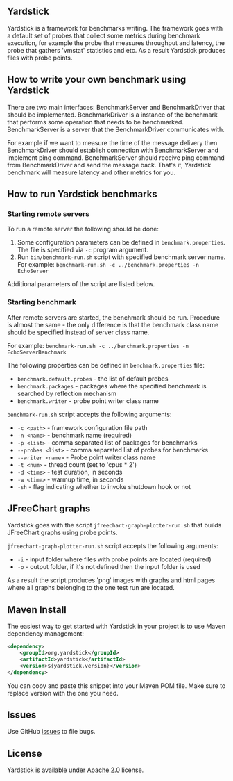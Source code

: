 ## Yardstick
Yardstick is a framework for benchmarks writing. The framework goes with a default set of probes that collect some
metrics during benchmark execution, for example the probe that measures throughput and latency, the probe that gathers
'vmstat' statistics and etc. As a result Yardstick produces files with probe points.

## How to write your own benchmark using Yardstick
There are two main interfaces: BenchmarkServer and BenchmarkDriver that should be implemented.
BenchmarkDriver is a instance of the benchmark that performs some operation that needs to be benchmarked.
BenchmarkServer is a server that the BenchmarkDriver communicates with.

For example if we want to measure the time of the message delivery then BenchmarkDriver should establish
connection with BenchmarkServer and implement ping command. BenchmarkServer should receive ping command
from BenchmarkDriver and send the message back.
That's it, Yardstick benchmark will measure latency and other metrics for you.

## How to run Yardstick benchmarks

### Starting remote servers
To run a remote server the following should be done:

1. Some configuration parameters can be defined in `benchmark.properties`.
The file is specified via `-c` program argument.
2. Run `bin/benchmark-run.sh` script with specified benchmark server name. For example:
`benchmark-run.sh -c ../benchmark.properties -n EchoServer`

Additional parameters of the script are listed below.

### Starting benchmark
After remote servers are started, the benchmark should be run. Procedure is almost the same - the only
difference is that the benchmark class name should be specified instead of server clsss name.

For example:
`benchmark-run.sh -c ../benchmark.properties -n EchoServerBenchmark`

The following properties can be defined in `benchmark.properties` file:

* `benchmark.default.probes` - the list of default probes
* `benchmark.packages` - packages where the specified benchmark is searched by reflection mechanism
* `benchmark.writer` - probe point writer class name

`benchmark-run.sh` script accepts the following arguments:

* `-c <path>` - framework configuration file path
* `-n <name>` - benchmark name (required)
* `-p <list>` - comma separated list of packages for benchmarks
* `--probes <list>` - comma separated list of probes for benchmarks
* `--writer <name>` - Probe point writer class name
* `-t <num>` - thread count (set to 'cpus * 2')
* `-d <time>` - test duration, in seconds
* `-w <time>` - warmup time, in seconds
* `-sh` - flag indicating whether to invoke shutdown hook or not

## JFreeChart graphs
Yardstick goes with the script `jfreechart-graph-plotter-run.sh` that builds JFreeChart graphs using probe points.

`jfreechart-graph-plotter-run.sh` script accepts the following arguments:

* `-i` - input folder where files with probe points are located (required)
* `-o` - output folder, if it's not defined then the input folder is used

As a result the script produces 'png' images with graphs and html pages where all graphs belonging to the one test run
are located.

## Maven Install
The easiest way to get started with Yardstick in your project is to use Maven dependency management:

```xml
<dependency>
    <groupId>org.yardstick</groupId>
    <artifactId>yardstick</artifactId>
    <version>${yardstick.version}</version>
</dependency>
```

You can copy and paste this snippet into your Maven POM file. Make sure to replace version with the one you need.

## Issues
Use GitHub [issues](https://github.com/gridgain/yardstick/issues) to file bugs.

## License
Yardstick is available under [Apache 2.0](http://www.apache.org/licenses/LICENSE-2.0.html) license.